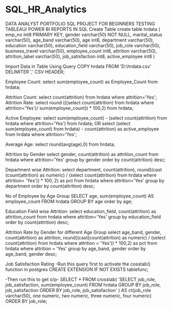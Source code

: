 # SQL_HR_Analytics

DATA ANALYST PORTFOLIO SQL PROJECT FOR BEGINNERS
TESTING TABLEAU/ POWER BI REPORTS IN SQL
Create Table
create table hrdata
(
	emp_no int8 PRIMARY KEY,
	gender varchar(50) NOT NULL,
	marital_status varchar(50),
	age_band varchar(50),
	age int8,
	department varchar(50),
	education varchar(50),
	education_field varchar(50),
	job_role varchar(50),
	business_travel varchar(50),
	employee_count int8,
	attrition varchar(50),
	attrition_label varchar(50),
	job_satisfaction int8,
	active_employee int8
)

Import Data in Table Using Query
COPY hrdata FROM 'D:\hrdata.csv' DELIMITER ',' CSV HEADER;

Employee Count:
select sum(employee_count) as Employee_Count from hrdata;

Attrition Count:
select count(attrition) from hrdata where attrition='Yes';
Attrition Rate:
select 
round (((select count(attrition) from hrdata where attrition='Yes')/ 
sum(employee_count)) * 100,2)
from hrdata;

Active Employee:
select sum(employee_count) - (select count(attrition) from hrdata  where attrition='Yes') from hrdata;
OR
select (select sum(employee_count) from hrdata) - count(attrition) as active_employee from hrdata
where attrition='Yes';

Average Age:
select round(avg(age),0) from hrdata;

Attrition by Gender
select gender, count(attrition) as attrition_count from hrdata
where attrition='Yes'
group by gender
order by count(attrition) desc;

Department wise Attrition:
select department, count(attrition), round((cast (count(attrition) as numeric) / 
(select count(attrition) from hrdata where attrition= 'Yes')) * 100, 2) as pct from hrdata
where attrition='Yes'
group by department 
order by count(attrition) desc;


No of Employee by Age Group
SELECT age,  sum(employee_count) AS employee_count FROM hrdata
GROUP BY age
order by age;

Education Field wise Attrition:
select education_field, count(attrition) as attrition_count from hrdata
where attrition='Yes'
group by education_field
order by count(attrition) desc;

Attrition Rate by Gender for different Age Group
select age_band, gender, count(attrition) as attrition, 
round((cast(count(attrition) as numeric) / (select count(attrition) from hrdata where attrition = 'Yes')) * 100,2) as pct
from hrdata
where attrition = 'Yes'
group by age_band, gender
order by age_band, gender desc;

Job Satisfaction Rating
-Run this query first to activate the cosstab() function in postgres
CREATE EXTENSION IF NOT EXISTS tablefunc;

-Then run this to get o/p-
SELECT *
FROM crosstab(
  'SELECT job_role, job_satisfaction, sum(employee_count)
   FROM hrdata
   GROUP BY job_role, job_satisfaction
   ORDER BY job_role, job_satisfaction'
	) AS ct(job_role varchar(50), one numeric, two numeric, three numeric, four numeric)
ORDER BY job_role;
